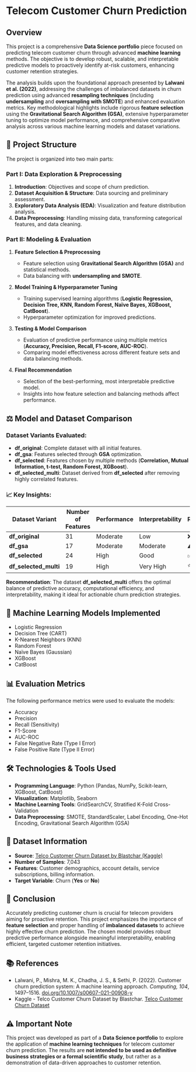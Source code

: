 # Telecom Customer Churn Prediction

## Overview
This project is a comprehensive **Data Science portfolio** piece focused on predicting telecom customer churn through advanced **machine learning** methods. The objective is to develop robust, scalable, and interpretable predictive models to proactively identify at-risk customers, enhancing customer retention strategies.  

The analysis builds upon the foundational approach presented by **Lalwani et al. (2022)**, addressing the challenges of imbalanced datasets in churn prediction using advanced **resampling techniques** (including **undersampling** and **oversampling with SMOTE**) and enhanced evaluation metrics. Key methodological highlights include rigorous **feature selection** using the **Gravitational Search Algorithm (GSA)**, extensive hyperparameter tuning to optimize model performance, and comprehensive comparative analysis across various machine learning models and dataset variations.


## 📂 Project Structure

The project is organized into two main parts:

### Part I: Data Exploration & Preprocessing
1. **Introduction**: Objectives and scope of churn prediction.
2. **Dataset Acquisition & Structure**: Data sourcing and preliminary assessment.
3. **Exploratory Data Analysis (EDA)**: Visualization and feature distribution analysis.
4. **Data Preprocessing**: Handling missing data, transforming categorical features, and data cleaning.

### Part II: Modeling & Evaluation
1. **Feature Selection & Preprocessing**
   - Feature selection using **Gravitational Search Algorithm (GSA)** and statistical methods.
   - Data balancing with **undersampling and SMOTE**.

2. **Model Training & Hyperparameter Tuning**
   - Training supervised learning algorithms (**Logistic Regression, Decision Tree, KNN, Random Forest, Naïve Bayes, XGBoost, CatBoost**).
   - Hyperparameter optimization for improved predictions.

3. **Testing & Model Comparison**
   - Evaluation of predictive performance using multiple metrics (**Accuracy, Precision, Recall, F1-score, AUC-ROC**).
   - Comparing model effectiveness across different feature sets and data balancing methods.

4. **Final Recommendation**
   - Selection of the best-performing, most interpretable predictive model.
   - Insights into how feature selection and balancing methods affect performance.

## ⚖ Model and Dataset Comparison

### Dataset Variants Evaluated:
- **df_original**: Complete dataset with all initial features.
- **df_gsa**: Features selected through **GSA** optimization.
- **df_selected**: Features chosen by multiple methods (**Correlation, Mutual Information, t-test, Random Forest, XGBoost**).
- **df_selected_multi**: Dataset derived from **df_selected** after removing highly correlated features.

### 📈 Key Insights:
| Dataset Variant      | Number of Features | Performance | Interpretability | Recommended |
|----------------------|--------------------|-------------|------------------|-------------|
| **df_original**      | 31                 | Moderate    | Low              | ❌          |
| **df_gsa**           | 17                 | Moderate    | Moderate         | ⚠️          |
| **df_selected**      | 24                 | High        | Good             | ✅          |
| **df_selected_multi**| 19                 | High        | Very High        | ⭐          |

**Recommendation**: The dataset **df_selected_multi** offers the optimal balance of predictive accuracy, computational efficiency, and interpretability, making it ideal for actionable churn prediction strategies.

## 🤖 Machine Learning Models Implemented
- Logistic Regression
- Decision Tree (CART)
- K-Nearest Neighbors (KNN)
- Random Forest
- Naïve Bayes (Gaussian)
- XGBoost
- CatBoost

## 📊 Evaluation Metrics
The following performance metrics were used to evaluate the models:
- Accuracy
- Precision
- Recall (Sensitivity)
- F1-Score
- AUC-ROC
- False Negative Rate (Type I Error)
- False Positive Rate (Type II Error)

## 🛠 Technologies & Tools Used
- **Programming Language**: Python (Pandas, NumPy, Scikit-learn, XGBoost, CatBoost)
- **Visualization**: Matplotlib, Seaborn
- **Machine Learning Tools**: GridSearchCV, Stratified K-Fold Cross-Validation
- **Data Preprocessing**: SMOTE, StandardScaler, Label Encoding, One-Hot Encoding, Gravitational Search Algorithm (GSA)

## 📂 Dataset Information
- **Source**: [Telco Customer Churn Dataset by Blastchar (Kaggle)](https://www.kaggle.com/datasets/blastchar/telco-customer-churn)
- **Number of Samples**: 7,043
- **Features**: Customer demographics, account details, service subscriptions, billing information.
- **Target Variable**: Churn (**Yes** or **No**)

## 📅 Conclusion
Accurately predicting customer churn is crucial for telecom providers aiming for proactive retention. This project emphasizes the importance of **feature selection** and proper handling of **imbalanced datasets** to achieve highly effective churn prediction. The chosen model provides robust predictive performance alongside meaningful interpretability, enabling efficient, targeted customer retention initiatives.

## 📚 References
- Lalwani, P., Mishra, M. K., Chadha, J. S., & Sethi, P. (2022). Customer churn prediction system: A machine learning approach. *Computing, 104*, 1497–1516. [doi.org/10.1007/s00607-021-00908-y](https://doi.org/10.1007/s00607-021-00908-y)
- Kaggle - Telco Customer Churn Dataset by Blastchar. [Telco Customer Churn Dataset](https://www.kaggle.com/datasets/blastchar/telco-customer-churn)

## ⚠️ **Important Note**  
This project was developed as part of a **Data Science portfolio** to explore the application of **machine learning techniques** for telecom customer churn prediction. The results are **not intended to be used as definitive business strategies or a formal scientific study**, but rather as a demonstration of data-driven approaches to customer retention.


